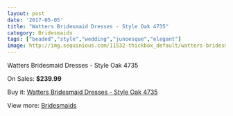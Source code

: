 ```yaml
---
layout: post
date: '2017-05-05'
title: "Watters Bridesmaid Dresses - Style Oak 4735"
category: Bridesmaids
tags: ["beaded","style","wedding","junoesque","elegant"]
image: http://img.sequinious.com/11532-thickbox_default/watters-bridesmaid-dresses-style-oak-4735.jpg
---
```

Watters Bridesmaid Dresses - Style Oak 4735

On Sales: **$239.99**
<a href="https://www.sequinious.com/bridesmaids/5274-watters-bridesmaid-dresses-style-oak-4735.html"><amp-img layout="responsive" width="600" height="600" src="//img.sequinious.com/11532-thickbox_default/watters-bridesmaid-dresses-style-oak-4735.jpg" alt="Watters Bridesmaid Dresses - Style Oak 4735 0" /></a>
<a href="https://www.sequinious.com/bridesmaids/5274-watters-bridesmaid-dresses-style-oak-4735.html"><amp-img layout="responsive" width="600" height="600" src="//img.sequinious.com/11533-thickbox_default/watters-bridesmaid-dresses-style-oak-4735.jpg" alt="Watters Bridesmaid Dresses - Style Oak 4735 1" /></a>

Buy it: [Watters Bridesmaid Dresses - Style Oak 4735](https://www.sequinious.com/bridesmaids/5274-watters-bridesmaid-dresses-style-oak-4735.html "Watters Bridesmaid Dresses - Style Oak 4735")

View more: [Bridesmaids](https://www.sequinious.com/3-bridesmaids "Bridesmaids")